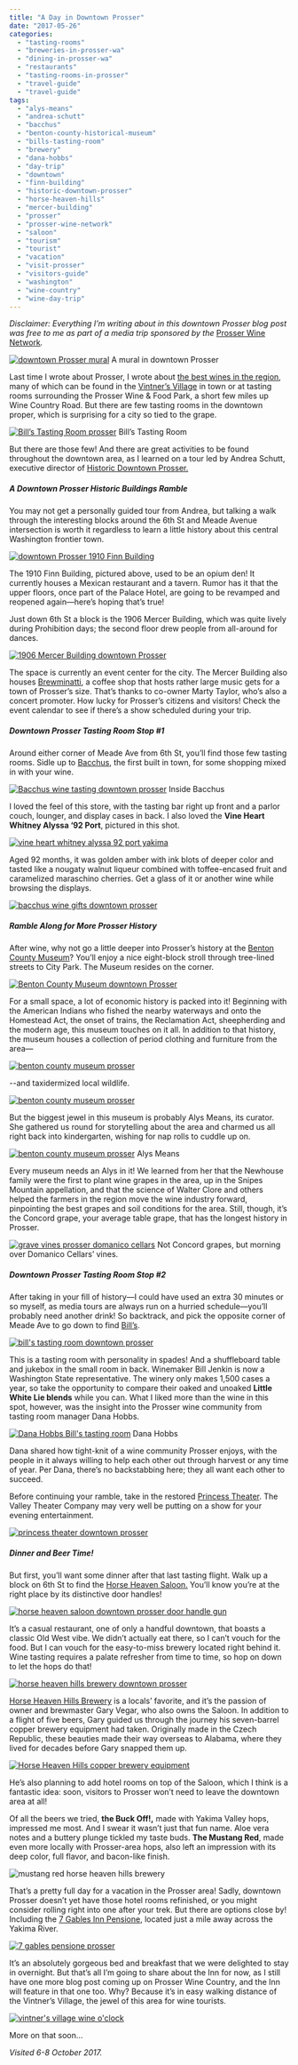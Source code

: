 ```yaml
---
title: "A Day in Downtown Prosser"
date: "2017-05-26"
categories:
  - "tasting-rooms"
  - "breweries-in-prosser-wa"
  - "dining-in-prosser-wa"
  - "restaurants"
  - "tasting-rooms-in-prosser"
  - "travel-guide"
  - "travel-guide"
tags:
  - "alys-means"
  - "andrea-schutt"
  - "bacchus"
  - "benton-county-historical-museum"
  - "bills-tasting-room"
  - "brewery"
  - "dana-hobbs"
  - "day-trip"
  - "downtown"
  - "finn-building"
  - "historic-downtown-prosser"
  - "horse-heaven-hills"
  - "mercer-building"
  - "prosser"
  - "prosser-wine-network"
  - "saloon"
  - "tourism"
  - "tourist"
  - "vacation"
  - "visit-prosser"
  - "visitors-guide"
  - "washington"
  - "wine-country"
  - "wine-day-trip"
---
```


_Disclaimer: Everything I’m writing about in this downtown Prosser blog post was free to me as part of a media trip sponsored by the_ [Prosser Wine Network](http://prosserwinenetwork.com/)_._




<div class="caption">

[![downtown Prosser mural](http://s3.amazonaws.com/thegourmez-wpmedia/2017/05/ProsserWA-070-500x334.jpg)](http://s3.amazonaws.com/thegourmez-wpmedia/2017/05/ProsserWA-070.jpg) A mural in downtown Prosser</div>


Last time I wrote about Prosser, I wrote about [the best wines in the region](http://thegourmez.com/2016/12/29/prosser-wine-part-2-best-wines-in-the-area/), many of which can be found in the [Vintner’s Village](http://prosservintnersvillage.com/) in town or at tasting rooms surrounding the Prosser Wine & Food Park, a short few miles up Wine Country Road. But there are few tasting rooms in the downtown proper, which is surprising for a city so tied to the grape.




<div class="caption">

[![Bill’s Tasting Room prosser](http://s3.amazonaws.com/thegourmez-wpmedia/2017/05/ProsserWA-078-334x500.jpg)](http://s3.amazonaws.com/thegourmez-wpmedia/2017/05/ProsserWA-078.jpg) Bill’s Tasting Room</div>


But there are those few! And there are great activities to be found throughout the downtown area, as I learned on a tour led by Andrea Schutt, executive director of [Historic Downtown Prosser.](https://historicprosser.com/)

##### A Downtown Prosser Historic Buildings Ramble

You may not get a personally guided tour from Andrea, but talking a walk through the interesting blocks around the 6th St and Meade Avenue intersection is worth it regardless to learn a little history about this central Washington frontier town.

[![downtown Prosser 1910 Finn Building](http://s3.amazonaws.com/thegourmez-wpmedia/2017/05/ProsserWA-072-500x334.jpg)](http://s3.amazonaws.com/thegourmez-wpmedia/2017/05/ProsserWA-072.jpg)

The 1910 Finn Building, pictured above, used to be an opium den! It currently houses a Mexican restaurant and a tavern. Rumor has it that the upper floors, once part of the Palace Hotel, are going to be revamped and reopened again—here’s hoping that’s true!

Just down 6th St a block is the 1906 Mercer Building, which was quite lively during Prohibition days; the second floor drew people from all-around for dances.

[![1906 Mercer Building downtown Prosser](http://s3.amazonaws.com/thegourmez-wpmedia/2017/05/ProsserWA-075-500x173.jpg)](http://s3.amazonaws.com/thegourmez-wpmedia/2017/05/ProsserWA-075.jpg)

The space is currently an event center for the city. The Mercer Building also houses [Brewminatti](http://brewminatti.com/), a coffee shop that hosts rather large music gets for a town of Prosser’s size. That’s thanks to co-owner Marty Taylor, who’s also a concert promoter. How lucky for Prosser’s citizens and visitors! Check the event calendar to see if there’s a show scheduled during your trip.

##### Downtown Prosser Tasting Room Stop #1

Around either corner of Meade Ave from 6th St, you’ll find those few tasting rooms. Sidle up to [Bacchus](https://historicprosser.com/discover-downtown/name/bacchus-tasting-room-interiors/), the first built in town, for some shopping mixed in with your wine.




<div class="caption">

[![Bacchus wine tasting downtown prosser](http://s3.amazonaws.com/thegourmez-wpmedia/2017/05/ProsserWA-074-500x299.jpg)](http://s3.amazonaws.com/thegourmez-wpmedia/2017/05/ProsserWA-074.jpg) Inside Bacchus</div>


I loved the feel of this store, with the tasting bar right up front and a parlor couch, lounger, and display cases in back. I also loved the **Vine Heart Whitney Alyssa ‘92 Port**, pictured in this shot.

[![vine heart whitney alyssa 92 port yakima](http://s3.amazonaws.com/thegourmez-wpmedia/2017/05/ProsserWA-068-334x500.jpg)](http://s3.amazonaws.com/thegourmez-wpmedia/2017/05/ProsserWA-068.jpg)

Aged 92 months, it was golden amber with ink blots of deeper color and tasted like a nougaty walnut liqueur combined with toffee-encased fruit and caramelized maraschino cherries. Get a glass of it or another wine while browsing the displays.

[![bacchus wine gifts downtown prosser](http://s3.amazonaws.com/thegourmez-wpmedia/2017/05/ProsserWA-067-334x500.jpg)](http://s3.amazonaws.com/thegourmez-wpmedia/2017/05/ProsserWA-067.jpg)

##### Ramble Along for More Prosser History

After wine, why not go a little deeper into Prosser’s history at the [Benton County Museum](https://www.facebook.com/makethedesertbloom/?rf=163651750320974)? You’ll enjoy a nice eight-block stroll through tree-lined streets to City Park. The Museum resides on the corner.

[![Benton County Museum downtown Prosser](http://s3.amazonaws.com/thegourmez-wpmedia/2017/05/ProsserWA-086-500x334.jpg)](http://s3.amazonaws.com/thegourmez-wpmedia/2017/05/ProsserWA-086.jpg)

For a small space, a lot of economic history is packed into it! Beginning with the American Indians who fished the nearby waterways and onto the Homestead Act, the onset of trains, the Reclamation Act, sheepherding and the modern age, this museum touches on it all. In addition to that history, the museum houses a collection of period clothing and furniture from the area—

[![benton county museum prosser](http://s3.amazonaws.com/thegourmez-wpmedia/2017/05/ProsserWA-091-334x500.jpg)](http://s3.amazonaws.com/thegourmez-wpmedia/2017/05/ProsserWA-091.jpg)

\--and taxidermized local wildlife.

[![benton county museum prosser](http://s3.amazonaws.com/thegourmez-wpmedia/2017/05/ProsserWA-094-500x328.jpg)](http://s3.amazonaws.com/thegourmez-wpmedia/2017/05/ProsserWA-094.jpg)

But the biggest jewel in this museum is probably Alys Means, its curator. She gathered us round for storytelling about the area and charmed us all right back into kindergarten, wishing for nap rolls to cuddle up on.




<div class="caption">

[![benton county museum prosser](http://s3.amazonaws.com/thegourmez-wpmedia/2017/05/ProsserWA-089-366x500.jpg)](http://s3.amazonaws.com/thegourmez-wpmedia/2017/05/ProsserWA-089.jpg) Alys Means</div>


Every museum needs an Alys in it! We learned from her that the Newhouse family were the first to plant wine grapes in the area, up in the Snipes Mountain appellation, and that the science of Walter Clore and others helped the farmers in the region move the wine industry forward, pinpointing the best grapes and soil conditions for the area. Still, though, it’s the Concord grape, your average table grape, that has the longest history in Prosser.




<div class="caption">

[![grave vines prosser domanico cellars](http://s3.amazonaws.com/thegourmez-wpmedia/2017/05/ProsserWA-128-500x218.jpg)](http://s3.amazonaws.com/thegourmez-wpmedia/2017/05/ProsserWA-128.jpg) Not Concord grapes, but morning over Domanico Cellars’ vines.</div>


##### Downtown Prosser Tasting Room Stop #2

After taking in your fill of history—I could have used an extra 30 minutes or so myself, as media tours are always run on a hurried schedule—you’ll probably need another drink! So backtrack, and pick the opposite corner of Meade Ave to go down to find [Bill’s](https://www.facebook.com/BillsTastingRoom/).

[![bill's tasting room downtown prosser](http://s3.amazonaws.com/thegourmez-wpmedia/2017/05/ProsserWA-077-500x194.jpg)](http://s3.amazonaws.com/thegourmez-wpmedia/2017/05/ProsserWA-077.jpg)

This is a tasting room with personality in spades! And a shuffleboard table and jukebox in the small room in back. Winemaker Bill Jenkin is now a Washington State representative. The winery only makes 1,500 cases a year, so take the opportunity to compare their oaked and unoaked **Little White Lie blends** while you can. What I liked more than the wine in this spot, however, was the insight into the Prosser wine community from tasting room manager Dana Hobbs.




<div class="caption">

[![Dana Hobbs Bill's tasting room](http://s3.amazonaws.com/thegourmez-wpmedia/2017/05/ProsserWA-082-334x500.jpg)](http://s3.amazonaws.com/thegourmez-wpmedia/2017/05/ProsserWA-082.jpg) Dana Hobbs</div>


Dana shared how tight-knit of a wine community Prosser enjoys, with the people in it always willing to help each other out through harvest or any time of year. Per Dana, there’s no backstabbing here; they all want each other to succeed.

Before continuing your ramble, take in the restored [Princess Theater](http://www.theprincesstheatre.net/). The Valley Theater Company may very well be putting on a show for your evening entertainment.

[![princess theater downtown prosser](http://s3.amazonaws.com/thegourmez-wpmedia/2017/05/ProsserWA-083-500x334.jpg)](http://s3.amazonaws.com/thegourmez-wpmedia/2017/05/ProsserWA-083.jpg)

##### Dinner and Beer Time!

But first, you’ll want some dinner after that last tasting flight. Walk up a block on 6th St to find the [Horse Heaven Saloon.](http://www.horseheavensaloon.com/) You’ll know you’re at the right place by its distinctive door handles!

[![horse heaven saloon downtown prosser door handle gun](http://s3.amazonaws.com/thegourmez-wpmedia/2017/05/ProsserWA-098-332x500.jpg)](http://s3.amazonaws.com/thegourmez-wpmedia/2017/05/ProsserWA-098.jpg)

It’s a casual restaurant, one of only a handful downtown, that boasts a classic Old West vibe. We didn’t actually eat there, so I can’t vouch for the food. But I can vouch for the easy-to-miss brewery located right behind it. Wine tasting requires a palate refresher from time to time, so hop on down to let the hops do that!

[![horse heaven hills brewery downtown prosser](http://s3.amazonaws.com/thegourmez-wpmedia/2017/05/ProsserWA-100-500x334.jpg)](http://s3.amazonaws.com/thegourmez-wpmedia/2017/05/ProsserWA-100.jpg)

[Horse Heaven Hills Brewery](http://www.horseheavensaloon.com/horse-heaven-hills-brewery) is a locals’ favorite, and it’s the passion of owner and brewmaster Gary Vegar, who also owns the Saloon. In addition to a flight of five beers, Gary guided us through the journey his seven-barrel copper brewery equipment had taken. Originally made in the Czech Republic, these beauties made their way overseas to Alabama, where they lived for decades before Gary snapped them up.

[![Horse Heaven Hills copper brewery equipment](http://s3.amazonaws.com/thegourmez-wpmedia/2017/05/ProsserWA-101-500x207.jpg)](http://s3.amazonaws.com/thegourmez-wpmedia/2017/05/ProsserWA-101.jpg)

He’s also planning to add hotel rooms on top of the Saloon, which I think is a fantastic idea: soon, visitors to Prosser won’t need to leave the downtown area at all!

Of all the beers we tried, **the Buck Off!,** made with Yakima Valley hops, impressed me most. And I swear it wasn’t just that fun name. Aloe vera notes and a buttery plunge tickled my taste buds. **The Mustang Red**, made even more locally with Prosser-area hops, also left an impression with its deep color, full flavor, and bacon-like finish.

![mustang red horse heaven hills brewery](http://s3.amazonaws.com/thegourmez-wpmedia/2017/05/ProsserWA-107-406x500.jpg)

That’s a pretty full day for a vacation in the Prosser area! Sadly, downtown Prosser doesn’t yet have those hotel rooms refinished, or you might consider rolling right into one after your trek. But there are options close by! Including the [7 Gables Inn Pensione,](https://www.7gablespensione.com/) located just a mile away across the Yakima River.

[![7 gables pensione prosser](http://s3.amazonaws.com/thegourmez-wpmedia/2017/05/ProsserWA-004-500x343.jpg)](http://s3.amazonaws.com/thegourmez-wpmedia/2017/05/ProsserWA-004.jpg)

It’s an absolutely gorgeous bed and breakfast that we were delighted to stay in overnight. But that’s all I’m going to share about the Inn for now, as I still have one more blog post coming up on Prosser Wine Country, and the Inn will feature in that one too. Why? Because it’s in easy walking distance of the Vintner’s Village, the jewel of this area for wine tourists.

[![vintner's village wine o'clock](http://s3.amazonaws.com/thegourmez-wpmedia/2017/05/ProsserWA-359-500x164.jpg)](http://s3.amazonaws.com/thegourmez-wpmedia/2017/05/ProsserWA-359.jpg)

More on that soon…

_Visited 6-8 October 2017._

